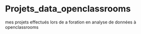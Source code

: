 # Projets_data_openclassrooms
mes projets effectués lors de a foration en analyse de données à openclassrooms   
